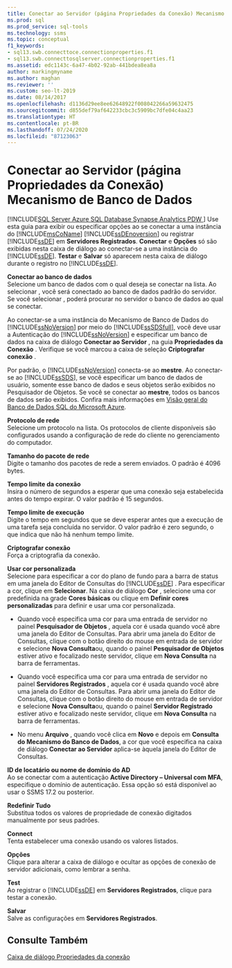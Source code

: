 ```yaml
---
title: Conectar ao Servidor (página Propriedades da Conexão) Mecanismo de Banco de Dados
ms.prod: sql
ms.prod_service: sql-tools
ms.technology: ssms
ms.topic: conceptual
f1_keywords:
- sql13.swb.connecttoce.connectionproperties.f1
- sql13.swb.connecttosqlserver.connectionproperties.f1
ms.assetid: edc1143c-6a47-4b02-92ab-441bdea8ea8a
author: markingmyname
ms.author: maghan
ms.reviewer: ''
ms.custom: seo-lt-2019
ms.date: 08/14/2017
ms.openlocfilehash: d1136d29ee8ee62648922f008042266a59632475
ms.sourcegitcommit: d855def79af642233cbc3c5909bc7dfe04c4aa23
ms.translationtype: HT
ms.contentlocale: pt-BR
ms.lasthandoff: 07/24/2020
ms.locfileid: "87123063"
---
```

# <a name="connect-to-server-connection-properties-page-database-engine"></a>Conectar ao Servidor (página Propriedades da Conexão) Mecanismo de Banco de Dados

[!INCLUDE[SQL Server Azure SQL Database Synapse Analytics PDW ](../../includes/applies-to-version/sql-asdb-asdbmi-asa-pdw.md)]
Use esta guia para exibir ou especificar opções ao se conectar a uma instância do [!INCLUDE[msCoName](../../includes/msconame_md.md)] [!INCLUDE[ssDEnoversion](../../includes/ssdenoversion_md.md)] ou registrar [!INCLUDE[ssDE](../../includes/ssde_md.md)] em **Servidores Registrados**. **Conectar** e **Opções** só são exibidas nesta caixa de diálogo ao conectar-se a uma instância do [!INCLUDE[ssDE](../../includes/ssde_md.md)]. **Testar** e **Salvar** só aparecem nesta caixa de diálogo durante o registro no [!INCLUDE[ssDE](../../includes/ssde_md.md)].  
  
**Conectar ao banco de dados**  
Selecione um banco de dados com o qual deseja se conectar na lista. Ao selecionar **<default>** , você será conectado ao banco de dados padrão do servidor. Se você selecionar **<Browse server>** , poderá procurar no servidor o banco de dados ao qual se conectar.  
  
Ao conectar-se a uma instância do Mecanismo de Banco de Dados do [!INCLUDE[ssNoVersion](../../includes/ssnoversion-md.md)] por meio do [!INCLUDE[ssSDSfull](../../includes/sssdsfull-md.md)], você deve usar a Autenticação do [!INCLUDE[ssNoVersion](../../includes/ssnoversion-md.md)] e especificar um banco de dados na caixa de diálogo **Conectar ao Servidor** , na guia **Propriedades da Conexão** . Verifique se você marcou a caixa de seleção **Criptografar conexão** .  
  
Por padrão, o [!INCLUDE[ssNoVersion](../../includes/ssnoversion-md.md)] conecta-se ao **mestre**. Ao conectar-se ao [!INCLUDE[ssSDS](../../includes/sssds-md.md)], se você especificar um banco de dados de usuário, somente esse banco de dados e seus objetos serão exibidos no Pesquisador de Objetos. Se você se conectar ao **mestre**, todos os bancos de dados serão exibidos. Confira mais informações em [Visão geral do Banco de Dados SQL do Microsoft Azure](/azure/sql-database/sql-database-technical-overview).  
  
**Protocolo de rede**  
Selecione um protocolo na lista. Os protocolos de cliente disponíveis são configurados usando a configuração de rede do cliente no gerenciamento do computador.  
  
**Tamanho do pacote de rede**  
Digite o tamanho dos pacotes de rede a serem enviados. O padrão é 4096 bytes.  
  
**Tempo limite da conexão**  
Insira o número de segundos a esperar que uma conexão seja estabelecida antes do tempo expirar. O valor padrão é 15 segundos.  
  
**Tempo limite de execução**  
Digite o tempo em segundos que se deve esperar antes que a execução de uma tarefa seja concluída no servidor. O valor padrão é zero segundo, o que indica que não há nenhum tempo limite.  
  
**Criptografar conexão**  
Força a criptografia da conexão.  
  
**Usar cor personalizada**  
Selecione para especificar a cor do plano de fundo para a barra de status em uma janela do Editor de Consultas do [!INCLUDE[ssDE](../../includes/ssde_md.md)] . Para especificar a cor, clique em **Selecionar**. Na caixa de diálogo **Cor** , selecione uma cor predefinida na grade **Cores básicas** ou clique em **Definir cores personalizadas** para definir e usar uma cor personalizada.  
  
-   Quando você especifica uma cor para uma entrada de servidor no painel **Pesquisador de Objetos** , aquela cor é usada quando você abre uma janela do Editor de Consultas. Para abrir uma janela do Editor de Consultas, clique com o botão direito do mouse em entrada de servidor e selecione **Nova Consulta**ou, quando o painel **Pesquisador de Objetos** estiver ativo e focalizado neste servidor, clique em **Nova Consulta** na barra de ferramentas.  
  
-   Quando você especifica uma cor para uma entrada de servidor no painel **Servidores Registrados** , aquela cor é usada quando você abre uma janela do Editor de Consultas. Para abrir uma janela do Editor de Consultas, clique com o botão direito do mouse em entrada de servidor e selecione **Nova Consulta**ou, quando o painel **Servidor Registrado** estiver ativo e focalizado neste servidor, clique em **Nova Consulta** na barra de ferramentas.  
  
-   No menu **Arquivo** , quando você clica em **Novo** e depois em **Consulta do Mecanismo do Banco de Dados**, a cor que você especifica na caixa de diálogo **Conectar ao Servidor** aplica-se àquela janela do Editor de Consultas.  
  
**ID de locatário ou nome de domínio do AD**  
Ao se conectar com a autenticação **Active Directory – Universal com MFA**, especifique o domínio de autenticação. Essa opção só está disponível ao usar o SSMS 17.2 ou posterior. 

**Redefinir Tudo**  
Substitua todos os valores de propriedade de conexão digitados manualmente por seus padrões.  
  
**Connect**  
Tenta estabelecer uma conexão usando os valores listados.  
  
**Opções**  
Clique para alterar a caixa de diálogo e ocultar as opções de conexão de servidor adicionais, como lembrar a senha.  
  
**Test**  
Ao registrar o [!INCLUDE[ssDE](../../includes/ssde_md.md)] em **Servidores Registrados**, clique para testar a conexão.  
  
**Salvar**  
Salve as configurações em **Servidores Registrados**.  
  
## <a name="see-also"></a>Consulte Também  
[Caixa de diálogo Propriedades da conexão](../../ssms/f1-help/connection-properties-dialog-box.md)  
  
